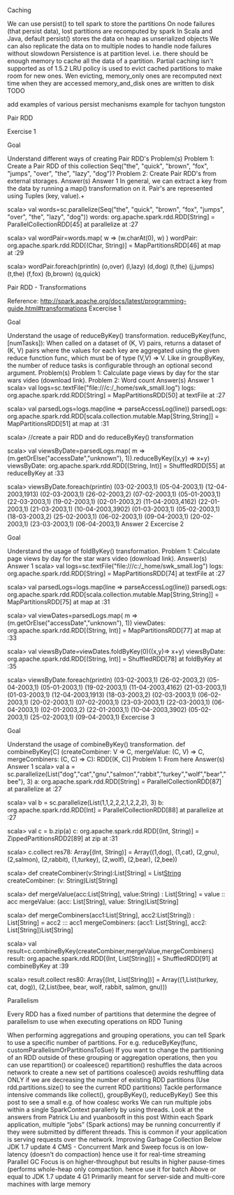 Caching

We can use persist() to tell spark to store the partitions
On node failures (that persist data), lost partitions are recomputed by spark
In Scala and Java, default persist() stores the data on heap as unserialized objects
We can also replicate the data on to multiple nodes to handle node failures without slowdown
Persistence is at partition level. i.e. there should be enough memory to cache all the data of a partition. Partial caching isn't supported as of 1.5.2
LRU policy is used to evict cached partitions to make room for new ones. Wen evicting,
memory_only ones are recomputed next time when they are accessed
memory_and_disk ones are written to disk
TODO

add examples of various persist mechanisms
example for tachyon
tungston



Pair RDD

Exercise 1

Goal

Understand different ways of creating Pair RDD's
Problem(s)
Problem 1: Create a Pair RDD of this collection Seq("the", "quick", "brown", "fox", "jumps", "over", "the", "lazy", "dog")?
Problem 2: Create Pair RDD's from external storages.
Answer(s)
Answer 1
In general, we can extract a key from the data by running a map() transformation on it. Pair's are represented using Tuples (key, value).+

scala> val words=sc.parallelize(Seq("the", "quick", "brown", "fox", "jumps", "over", "the", "lazy", "dog"))
words: org.apache.spark.rdd.RDD[String] = ParallelCollectionRDD[45] at parallelize at <console>:27

scala> val wordPair=words.map( w => (w.charAt(0), w) )
wordPair: org.apache.spark.rdd.RDD[(Char, String)] = MapPartitionsRDD[46] at map at <console>:29

scala> wordPair.foreach(println)
(o,over)
(l,lazy)
(d,dog)
(t,the)
(j,jumps)
(t,the)
(f,fox)
(b,brown)
(q,quick)




Pair RDD - Transformations

Reference: http://spark.apache.org/docs/latest/programming-guide.html#transformations
Excercise 1

Goal

Understand the usage of reduceByKey() transformation.
reduceByKey(func, [numTasks]): When called on a dataset of (K, V) pairs, returns a dataset of (K, V) pairs where the values for each key are aggregated using the given reduce function func, which must be of type (V,V) => V. Like in groupByKey, the number of reduce tasks is configurable through an optional second argument.
Problem(s)
Problem 1: Calculate page views by day for the star wars video (download link).
Problem 2: Word count
Answer(s)
Answer 1
scala> val logs=sc.textFile("file:///c:/_home/swk_small.log")
logs: org.apache.spark.rdd.RDD[String] = MapPartitionsRDD[50] at textFile at <console>:27

scala> val parsedLogs=logs.map(line => parseAccessLog(line))
parsedLogs: org.apache.spark.rdd.RDD[scala.collection.mutable.Map[String,String]] = MapPartitionsRDD[51] at map at <console>:31

scala> //create a pair RDD and do reduceByKey() transformation

scala> val viewsByDate=parsedLogs.map( m => (m.getOrElse("accessDate","unknown"), 1)).reduceByKey((x,y) => x+y)
viewsByDate: org.apache.spark.rdd.RDD[(String, Int)] = ShuffledRDD[55] at reduceByKey at <console>:33

scala> viewsByDate.foreach(println)
(03-02-2003,1)
(05-04-2003,1)
(12-04-2003,1913)
(02-03-2003,1)
(26-02-2003,2)
(07-02-2003,1)
(05-01-2003,1)
(22-03-2003,1)
(19-02-2003,1)
(02-01-2003,2)
(11-04-2003,4162)
(22-01-2003,1)
(21-03-2003,1)
(10-04-2003,3902)
(01-03-2003,1)
(05-02-2003,1)
(18-03-2003,2)
(25-02-2003,1)
(06-02-2003,1)
(09-04-2003,1)
(20-02-2003,1)
(23-03-2003,1)
(06-04-2003,1)
Answer 2
Excercise 2

Goal

Understand the usage of foldByKey() transformation.
Problem 1: Calculate page views by day for the star wars video (download link).
Answer(s)
Answer 1
scala> val logs=sc.textFile("file:///c:/_home/swk_small.log")
logs: org.apache.spark.rdd.RDD[String] = MapPartitionsRDD[74] at textFile at <console>:27

scala> val parsedLogs=logs.map(line => parseAccessLog(line))
parsedLogs: org.apache.spark.rdd.RDD[scala.collection.mutable.Map[String,String]] = MapPartitionsRDD[75] at map at <console>:31

scala> val viewDates=parsedLogs.map( m => (m.getOrElse("accessDate","unknown"), 1))
viewDates: org.apache.spark.rdd.RDD[(String, Int)] = MapPartitionsRDD[77] at map at <console>:33

scala> val viewsByDate=viewDates.foldByKey(0)((x,y)=> x+y)
viewsByDate: org.apache.spark.rdd.RDD[(String, Int)] = ShuffledRDD[78] at foldByKey at <console>:35

scala> viewsByDate.foreach(println)
(03-02-2003,1)
(26-02-2003,2)
(05-04-2003,1)
(05-01-2003,1)
(19-02-2003,1)
(11-04-2003,4162)
(21-03-2003,1)
(01-03-2003,1)
(12-04-2003,1913)
(18-03-2003,2)
(02-03-2003,1)
(06-02-2003,1)
(20-02-2003,1)
(07-02-2003,1)
(23-03-2003,1)
(22-03-2003,1)
(06-04-2003,1)
(02-01-2003,2)
(22-01-2003,1)
(10-04-2003,3902)
(05-02-2003,1)
(25-02-2003,1)
(09-04-2003,1)
Excercise 3

Goal

Understand the usage of combineByKey() transformation.
def combineByKey[C] (createCombiner: V => C, mergeValue: (C, V) => C, mergeCombiners: (C, C) => C): RDD[(K, C)]
Problem 1: From here
Answer(s)
Answer 1
scala> val a = sc.parallelize(List("dog","cat","gnu","salmon","rabbit","turkey","wolf","bear","bee"), 3)
a: org.apache.spark.rdd.RDD[String] = ParallelCollectionRDD[87] at parallelize at <console>:27

scala> val b = sc.parallelize(List(1,1,2,2,2,1,2,2,2), 3)
b: org.apache.spark.rdd.RDD[Int] = ParallelCollectionRDD[88] at parallelize at <console>:27

scala> val c = b.zip(a)
c: org.apache.spark.rdd.RDD[(Int, String)] = ZippedPartitionsRDD2[89] at zip at <console>:31

scala> c.collect
res78: Array[(Int, String)] = Array((1,dog), (1,cat), (2,gnu), (2,salmon), (2,rabbit), (1,turkey), (2,wolf), (2,bear), (2,bee))

scala> def createCombiner(v:String):List[String] = List[String](v)
createCombiner: (v: String)List[String]

scala> def mergeValue(acc:List[String], value:String) : List[String] = value :: acc
mergeValue: (acc: List[String], value: String)List[String]

scala> def mergeCombiners(acc1:List[String], acc2:List[String]) : List[String] = acc2 ::: acc1
mergeCombiners: (acc1: List[String], acc2: List[String])List[String]

scala> val result=c.combineByKey(createCombiner,mergeValue,mergeCombiners)
result: org.apache.spark.rdd.RDD[(Int, List[String])] = ShuffledRDD[91] at combineByKey at <console>:39

scala> result.collect
res80: Array[(Int, List[String])] = Array((1,List(turkey, cat, dog)), (2,List(bee, bear, wolf, rabbit, salmon, gnu)))



Parallelism

Every RDD has a fixed number of partitions that determine the degree of parallelism to use when executing operations on RDD
Tuning

When performing aggregations and grouping operations, you can tell Spark to use a specific number of partitions. For e.g. reduceByKey(func, customParallelismOrPartitionsToSue)
If you want to change the partitioning of an RDD outside of these grouping or aggregation operations, then you can use repartition() or coaleesce()
repartition() reshuffles the data acroos network to create a new set of partitions
coalesce() avoids reshuffling data ONLY if we are decreasing the number of existing RDD partitions (Use rdd.partitions.size() to see the current RDD partitions)
Tackle performance intensive commands like collect(), groupByKey(), reduceByKey()
See this post to see a small e.g. of how coalesc works
We can run multiple jobs within a single SparkContext parallerly by using threads. Look at the answers from Patrick Liu and yuanbosoft in this post
Within each Spark application, multiple “jobs” (Spark actions) may be running concurrently if they were submitted by different threads. This is common if your application is serving requests over the network.
Improving Garbage Collection
Below JDK 1.7 update 4
CMS - Concurrent Mark and Sweep
focus is on low-latency (doesn't do compaction)
hence use it for real-time streaming
Parallel GC
Focus is on higher-throughput but results in higher pause-times (performs whole-heap only compaction.
hence use it for batch
Above or equal to JDK 1.7 update 4
G1
Primarily meant for server-side and multi-core machines with large memory


